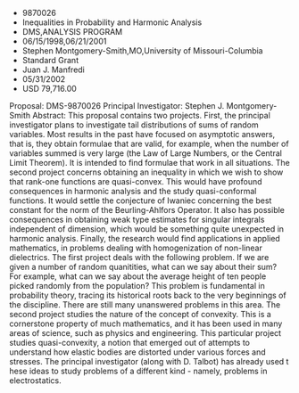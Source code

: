 
* 9870026
* Inequalities in Probability and Harmonic Analysis
* DMS,ANALYSIS PROGRAM
* 06/15/1998,06/21/2001
* Stephen Montgomery-Smith,MO,University of Missouri-Columbia
* Standard Grant
* Juan J. Manfredi
* 05/31/2002
* USD 79,716.00

Proposal: DMS-9870026 Principal Investigator: Stephen J. Montgomery-Smith
Abstract: This proposal contains two projects. First, the principal investigator
plans to investigate tail distributions of sums of random variables. Most
results in the past have focused on asymptotic answers, that is, they obtain
formulae that are valid, for example, when the number of variables summed is
very large (the Law of Large Numbers, or the Central Limit Theorem). It is
intended to find formulae that work in all situations. The second project
concerns obtaining an inequality in which we wish to show that rank-one
functions are quasi-convex. This would have profound consequences in harmonic
analysis and the study quasi-conformal functions. It would settle the conjecture
of Iwaniec concerning the best constant for the norm of the Beurling-Ahlfors
Operator. It also has possible consequences in obtaining weak type estimates for
singular integrals independent of dimension, which would be something quite
unexpected in harmonic analysis. Finally, the research would find applications
in applied mathematics, in problems dealing with homogenization of non-linear
dielectrics. The first project deals with the following problem. If we are given
a number of random quanitities, what can we say about their sum? For example,
what can we say about the average height of ten people picked randomly from the
population? This problem is fundamental in probability theory, tracing its
historical roots back to the very beginnings of the discipline. There are still
many unanswered problems in this area. The second project studies the nature of
the concept of convexity. This is a cornerstone property of much mathematics,
and it has been used in many areas of science, such as physics and engineering.
This particular project studies quasi-convexity, a notion that emerged out of
attempts to understand how elastic bodies are distorted under various forces and
stresses. The principal investigator (along with D. Talbot) has already used t
hese ideas to study problems of a different kind - namely, problems in
electrostatics.
